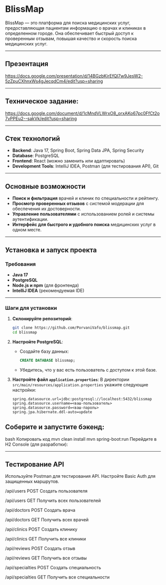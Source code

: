 # BlissMap

BlissMap — это платформа для поиска медицинских услуг, предоставляющая пациентам информацию о врачах и клиниках в определенном городе. Она обеспечивает быстрый доступ к проверенным отзывам, повышая качество и скорость поиска медицинских услуг.

---

## Презентация
https://docs.google.com/presentation/d/14BGzbKirEfQI7w9JesW2-5zZpuCXhnxWs4gJecqdCm4/edit?usp=sharing

---

## Техническое задание:
https://docs.google.com/document/d/1cMndVLWrxO8_orxAKo67pc0FfCt2o7vPPEu2--sakVk/edit?usp=sharing

---

## Стек технологий

- **Backend**: Java 17, Spring Boot, Spring Data JPA, Spring Security
- **Database**: PostgreSQL
- **Frontend**: React (можно заменить или адаптировать)
- **Development Tools**: IntelliJ IDEA, Postman (для тестирования API), Git

---

## Основные возможности

- **Поиск и фильтрация** врачей и клиник по специальности и рейтингу.
- **Просмотр проверенных отзывов** с системой модерации для обеспечения их достоверности.
- **Управление пользователями** с использованием ролей и системы аутентификации.
- **Интерфейс для быстрого и удобного поиска** медицинских услуг в одном месте.

---

## Установка и запуск проекта

### Требования

- **Java 17**
- **PostgreSQL**
- **Node.js и npm** (для фронтенда)
- **IntelliJ IDEA** (рекомендуемая IDE)

---

### Шаги для установки

1. **Склонируйте репозиторий**:

    ```bash
    git clone https://github.com/PorvaniVafo/blissmap.git
    cd blissmap
    ```

2. **Настройте PostgreSQL**:
   - Создайте базу данных:
     ```sql
     CREATE DATABASE blissmap;
     ```
   - Убедитесь, что у вас есть пользователь с доступом к этой базе.

3. **Настройте файл `application.properties`**:
   В директории `src/main/resources/application.properties` укажите следующие настройки:
   ```properties
   spring.datasource.url=jdbc:postgresql://localhost:5432/blissmap
   spring.datasource.username=<ваш-пользователь>
   spring.datasource.password=<ваш-пароль>
   spring.jpa.hibernate.ddl-auto=update
   
## Соберите и запустите бэкенд:

bash
Копировать код
mvn clean install
mvn spring-boot:run
Перейдите в H2 Console (для разработки):

---

## Тестирование API
Используйте Postman для тестирования API. Настройте Basic Auth для защищенных маршрутов.

/api/users	POST	Создать пользователя

/api/users	GET	Получить всех пользователей

/api/doctors	POST	Создать врача

/api/doctors	GET	Получить всех врачей

/api/clinics	POST	Создать клинику

/api/clinics	GET	Получить все клиники

/api/reviews	POST	Создать отзыв

/api/reviews	GET	Получить все отзывы

/api/specialties	POST	Создать специальность

/api/specialties	GET	Получить все специальности

